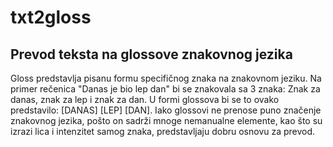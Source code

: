 # txt2gloss

## Prevod teksta na glossove znakovnog jezika

Gloss predstavlja pisanu formu specifičnog znaka na znakovnom jeziku. Na primer rečenica "Danas je bio lep dan" bi se znakovala sa 3 znaka: Znak za danas, znak za lep i znak za dan. U formi glossova bi se to ovako predstavilo: [DANAS] [LEP] [DAN]. Iako glossovi ne prenose puno značenje znakovnog jezika, pošto on sadrži mnoge nemanualne elemente, kao što su izrazi lica i intenzitet samog znaka, predstavljaju dobru osnovu za prevod.
